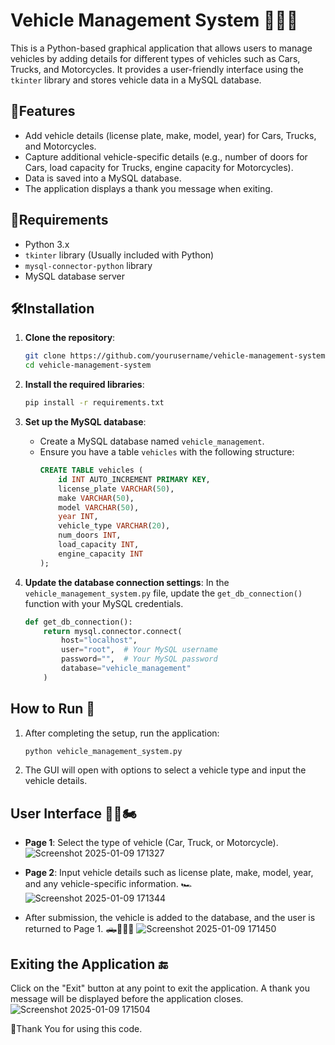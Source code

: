 # Vehicle Management System 🚙🚚🛵

This is a Python-based graphical application that allows users to manage vehicles by adding details for different types of vehicles such as Cars, Trucks, and Motorcycles. It provides a user-friendly interface using the `tkinter` library and stores vehicle data in a MySQL database.

## 🚀Features

- Add vehicle details (license plate, make, model, year) for Cars, Trucks, and Motorcycles.
- Capture additional vehicle-specific details (e.g., number of doors for Cars, load capacity for Trucks, engine capacity for Motorcycles).
- Data is saved into a MySQL database.
- The application displays a thank you message when exiting.

## 🔧Requirements

- Python 3.x
- `tkinter` library (Usually included with Python)
- `mysql-connector-python` library
- MySQL database server

## 🛠️Installation

1. **Clone the repository**:
    ```bash
    git clone https://github.com/yourusername/vehicle-management-system.git
    cd vehicle-management-system
    ```

2. **Install the required libraries**:
    ```bash
    pip install -r requirements.txt
    ```

3. **Set up the MySQL database**:
    - Create a MySQL database named `vehicle_management`.
    - Ensure you have a table `vehicles` with the following structure:
      ```sql
      CREATE TABLE vehicles (
          id INT AUTO_INCREMENT PRIMARY KEY,
          license_plate VARCHAR(50),
          make VARCHAR(50),
          model VARCHAR(50),
          year INT,
          vehicle_type VARCHAR(20),
          num_doors INT,
          load_capacity INT,
          engine_capacity INT
      );
      ```

4. **Update the database connection settings**:
    In the `vehicle_management_system.py` file, update the `get_db_connection()` function with your MySQL credentials.

    ```python
    def get_db_connection():
        return mysql.connector.connect(
            host="localhost",
            user="root",  # Your MySQL username
            password="",  # Your MySQL password
            database="vehicle_management"
        )
    ```

## How to Run 🏃

1. After completing the setup, run the application:
    ```bash
    python vehicle_management_system.py
    ```

2. The GUI will open with options to select a vehicle type and input the vehicle details.

## User Interface 🚚🚗🏍️

- **Page 1**: Select the type of vehicle (Car, Truck, or Motorcycle).
  ![Screenshot 2025-01-09 171327](https://github.com/user-attachments/assets/25b2d4ef-e918-4a87-af13-10406d85b391)

  
- **Page 2**: Input vehicle details such as license plate, make, model, year, and any vehicle-specific information. 🏎️
![Screenshot 2025-01-09 171344](https://github.com/user-attachments/assets/8c1921d1-1281-461a-92ed-c454867ad277)


- After submission, the vehicle is added to the database, and the user is returned to Page 1. 🛻🚗🚴‍♂️
![Screenshot 2025-01-09 171450](https://github.com/user-attachments/assets/5bd2456f-1726-4258-8ecf-2e46d6f306ed)

## Exiting the Application 🔚

Click on the "Exit" button at any point to exit the application. A thank you message will be displayed before the application closes.
![Screenshot 2025-01-09 171504](https://github.com/user-attachments/assets/dee91b8d-f551-46e4-9482-07d9592786f0)

🥳Thank You for using this code.
